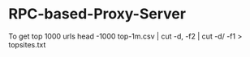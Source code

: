 # RPC-based-Proxy-Server

To get top 1000 urls
head -1000 top-1m.csv | cut -d, -f2 | cut -d/ -f1 > topsites.txt
